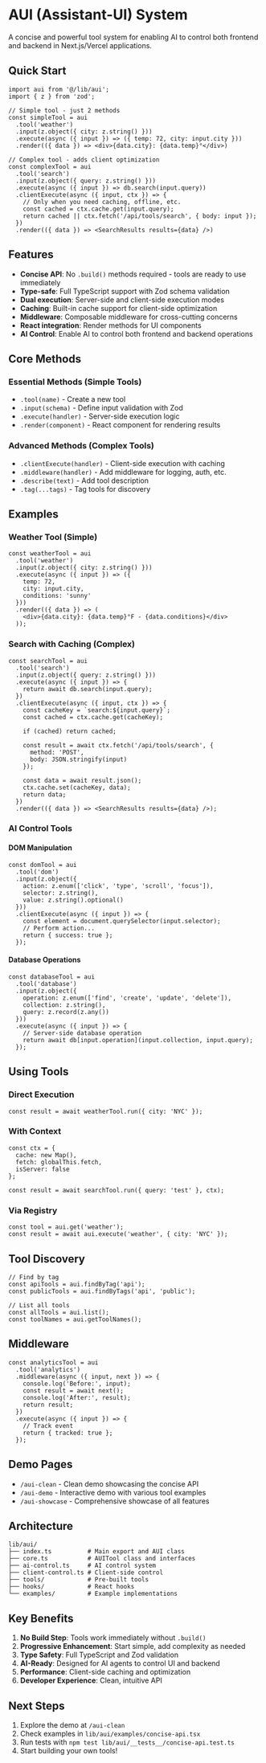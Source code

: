 # AUI (Assistant-UI) System

A concise and powerful tool system for enabling AI to control both frontend and backend in Next.js/Vercel applications.

## Quick Start

```tsx
import aui from '@/lib/aui';
import { z } from 'zod';

// Simple tool - just 2 methods
const simpleTool = aui
  .tool('weather')
  .input(z.object({ city: z.string() }))
  .execute(async ({ input }) => ({ temp: 72, city: input.city }))
  .render(({ data }) => <div>{data.city}: {data.temp}°</div>)

// Complex tool - adds client optimization
const complexTool = aui
  .tool('search')
  .input(z.object({ query: z.string() }))
  .execute(async ({ input }) => db.search(input.query))
  .clientExecute(async ({ input, ctx }) => {
    // Only when you need caching, offline, etc.
    const cached = ctx.cache.get(input.query);
    return cached || ctx.fetch('/api/tools/search', { body: input });
  })
  .render(({ data }) => <SearchResults results={data} />)
```

## Features

- **Concise API**: No `.build()` methods required - tools are ready to use immediately
- **Type-safe**: Full TypeScript support with Zod schema validation
- **Dual execution**: Server-side and client-side execution modes
- **Caching**: Built-in cache support for client-side optimization
- **Middleware**: Composable middleware for cross-cutting concerns
- **React integration**: Render methods for UI components
- **AI Control**: Enable AI to control both frontend and backend operations

## Core Methods

### Essential Methods (Simple Tools)
- `.tool(name)` - Create a new tool
- `.input(schema)` - Define input validation with Zod
- `.execute(handler)` - Server-side execution logic
- `.render(component)` - React component for rendering results

### Advanced Methods (Complex Tools)
- `.clientExecute(handler)` - Client-side execution with caching
- `.middleware(handler)` - Add middleware for logging, auth, etc.
- `.describe(text)` - Add tool description
- `.tag(...tags)` - Tag tools for discovery

## Examples

### Weather Tool (Simple)
```tsx
const weatherTool = aui
  .tool('weather')
  .input(z.object({ city: z.string() }))
  .execute(async ({ input }) => ({ 
    temp: 72, 
    city: input.city,
    conditions: 'sunny'
  }))
  .render(({ data }) => (
    <div>{data.city}: {data.temp}°F - {data.conditions}</div>
  ));
```

### Search with Caching (Complex)
```tsx
const searchTool = aui
  .tool('search')
  .input(z.object({ query: z.string() }))
  .execute(async ({ input }) => {
    return await db.search(input.query);
  })
  .clientExecute(async ({ input, ctx }) => {
    const cacheKey = `search:${input.query}`;
    const cached = ctx.cache.get(cacheKey);
    
    if (cached) return cached;
    
    const result = await ctx.fetch('/api/tools/search', {
      method: 'POST',
      body: JSON.stringify(input)
    });
    
    const data = await result.json();
    ctx.cache.set(cacheKey, data);
    return data;
  })
  .render(({ data }) => <SearchResults results={data} />);
```

### AI Control Tools

#### DOM Manipulation
```tsx
const domTool = aui
  .tool('dom')
  .input(z.object({
    action: z.enum(['click', 'type', 'scroll', 'focus']),
    selector: z.string(),
    value: z.string().optional()
  }))
  .clientExecute(async ({ input }) => {
    const element = document.querySelector(input.selector);
    // Perform action...
    return { success: true };
  });
```

#### Database Operations
```tsx
const databaseTool = aui
  .tool('database')
  .input(z.object({
    operation: z.enum(['find', 'create', 'update', 'delete']),
    collection: z.string(),
    query: z.record(z.any())
  }))
  .execute(async ({ input }) => {
    // Server-side database operation
    return await db[input.operation](input.collection, input.query);
  });
```

## Using Tools

### Direct Execution
```tsx
const result = await weatherTool.run({ city: 'NYC' });
```

### With Context
```tsx
const ctx = {
  cache: new Map(),
  fetch: globalThis.fetch,
  isServer: false
};

const result = await searchTool.run({ query: 'test' }, ctx);
```

### Via Registry
```tsx
const tool = aui.get('weather');
const result = await aui.execute('weather', { city: 'NYC' });
```

## Tool Discovery

```tsx
// Find by tag
const apiTools = aui.findByTag('api');
const publicTools = aui.findByTags('api', 'public');

// List all tools
const allTools = aui.list();
const toolNames = aui.getToolNames();
```

## Middleware

```tsx
const analyticsTool = aui
  .tool('analytics')
  .middleware(async ({ input, next }) => {
    console.log('Before:', input);
    const result = await next();
    console.log('After:', result);
    return result;
  })
  .execute(async ({ input }) => {
    // Track event
    return { tracked: true };
  });
```

## Demo Pages

- `/aui-clean` - Clean demo showcasing the concise API
- `/aui-demo` - Interactive demo with various tool examples
- `/aui-showcase` - Comprehensive showcase of all features

## Architecture

```
lib/aui/
├── index.ts          # Main export and AUI class
├── core.ts           # AUITool class and interfaces
├── ai-control.ts     # AI control system
├── client-control.ts # Client-side control
├── tools/            # Pre-built tools
├── hooks/            # React hooks
└── examples/         # Example implementations
```

## Key Benefits

1. **No Build Step**: Tools work immediately without `.build()`
2. **Progressive Enhancement**: Start simple, add complexity as needed
3. **Type Safety**: Full TypeScript and Zod validation
4. **AI-Ready**: Designed for AI agents to control UI and backend
5. **Performance**: Client-side caching and optimization
6. **Developer Experience**: Clean, intuitive API

## Next Steps

1. Explore the demo at `/aui-clean`
2. Check examples in `lib/aui/examples/concise-api.tsx`
3. Run tests with `npm test lib/aui/__tests__/concise-api.test.ts`
4. Start building your own tools!